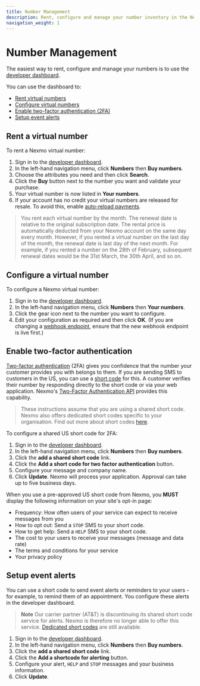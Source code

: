 ```yaml
---
title: Number Management
description: Rent, configure and manage your number inventory in the Nexmo Developer Dashboard
navigation_weight: 1
---
```


# Number Management

The easiest way to rent, configure and manage your numbers is to use the [developer dashboard](https://dashboard.nexmo.com).

You can use the dashboard to:

* [Rent virtual numbers](#rent-a-virtual-number)
* [Configure virtual numbers](#configure-a-virtual-number)
* [Enable two-factor authentication (2FA)](#enable-two-factor-authentication)
* [Setup event alerts](#setup-event-alerts)

## Rent a virtual number

To rent a Nexmo virtual number:

1. Sign in to the [developer dashboard](https://dashboard.nexmo.com).
2. In the left-hand navigation menu, click **Numbers** then **Buy numbers**.
3. Choose the attributes you need and then click **Search**.
4. Click the **Buy** button next to the number you want and validate your purchase.
5. Your virtual number is now listed in **Your numbers**.
6. If your account has no credit your virtual numbers are released for resale. To avoid this, enable [auto-reload payments](/numbers/guides/payments#auto-reload-your-account-balance).

> You rent each virtual number by the month. The renewal date is relative to the original subscription date. The rental price is automatically deducted from your Nexmo account on the same day every month. However, if you rented a virtual number on the last day of the month, the renewal date is last day of the next month. For example, if you rented a number on the 28th of February, subsequent renewal dates would be the 31st March, the 30th April, and so on.

## Configure a virtual number

To configure a Nexmo virtual number:

1. Sign in to the [developer dashboard](https://dashboard.nexmo.com).
2. In the left-hand navigation menu, click **Numbers** then **Your numbers**.
3. Click the gear icon next to the number you want to configure.
4. Edit your configuration as required and then click **OK**. (If you are changing a [webhook endpoint](/concepts/guides/webhooks), ensure that the new webhook endpoint is live first.)

## Enable two-factor authentication

[Two-factor authentication](/concepts/guides/glossary#2fa) (2FA) gives you confidence that the number your customer provides you with belongs to them. If you are sending SMS to customers in the US, you can use a [short code](/concepts/guides/glossary#short-code) for this. A customer verifies their number by responding directly to the short code or via your web application. Nexmo's [Two-Factor Authentication API](/api/sms/us-short-codes/2fa) provides this capability. 

> These instructions assume that you are using a shared short code. Nexmo also offers dedicated short codes specific to your organisation. Find out more about short codes [here](https://help.nexmo.com/hc/en-us/articles/115013144287-Short-codes-Features-Overview).

To configure a shared US short code for 2FA:

1. Sign in to the [developer dashboard](https://dashboard.nexmo.com).
2. In the left-hand navigation menu, click **Numbers** then **Buy numbers**.
3. Click the **add a shared short code** link.
4. Click the **Add a short code for two factor authentication** button.
5. Configure your message and company name.
6. Click **Update**. Nexmo will process your application. Approval can take up to five business days.

When you use a pre-approved US short code from Nexmo, you **MUST** display the following information on your site's opt-in page:

  * Frequency: How often users of your service can expect to receive messages from you
  * How to opt out: Send a `STOP` SMS to your short code.
  * How to get help: Send a `HELP` SMS to your short code.
  * The cost to your users to receive your messages (message and data rate)
  * The terms and conditions for your service
  * Your privacy policy

## Setup event alerts

You can use a short code to send event alerts or reminders to your users - for example, to remind them of an appointment. You configure these alerts in the developer dashboard.

> **Note** Our carrier partner (AT&T) is discontinuing its shared short code service for alerts. Nexmo is therefore no longer able to offer this service. [Dedicated short codes](https://www.nexmo.com/platform/short-codes) are still available.

1. Sign in to the [developer dashboard](https://dashboard.nexmo.com).
2. In the left-hand navigation menu, click **Numbers** then **Buy numbers**.
3. Click the **add a shared short code** link.
4. Click the **Add a shortcode for alerting** button.
5. Configure your alert, `HELP` and `STOP` messages and your business information.
6. Click **Update**.